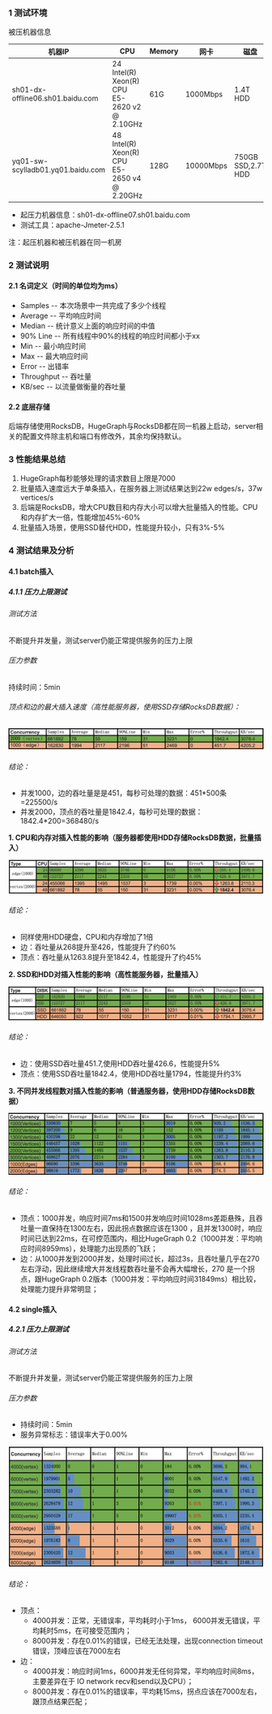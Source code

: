 ### 1 测试环境

被压机器信息

机器IP                              | CPU                                          | Memory | 网卡        | 磁盘
--------------------------------- | -------------------------------------------- | ------ | --------- | ------------------
sh01-dx-offline06.sh01.baidu.com  | 24 Intel(R) Xeon(R) CPU E5-2620 v2 @ 2.10GHz | 61G    | 1000Mbps  | 1.4T HDD
yq01-sw-scylladb01.yq01.baidu.com | 48 Intel(R) Xeon(R) CPU E5-2650 v4 @ 2.20GHz | 128G   | 10000Mbps | 750GB SSD,2.7T HDD

- 起压力机器信息：sh01-dx-offline07.sh01.baidu.com
- 测试工具：apache-Jmeter-2.5.1

注：起压机器和被压机器在同一机房

### 2 测试说明

#### 2.1 名词定义（时间的单位均为ms）

- Samples -- 本次场景中一共完成了多少个线程
- Average -- 平均响应时间
- Median -- 统计意义上面的响应时间的中值
- 90% Line -- 所有线程中90%的线程的响应时间都小于xx
- Min -- 最小响应时间
- Max -- 最大响应时间
- Error -- 出错率
- Throughput -- 吞吐量
- KB/sec -- 以流量做衡量的吞吐量

#### 2.2 底层存储

后端存储使用RocksDB，HugeGraph与RocksDB都在同一机器上启动，server相关的配置文件除主机和端口有修改外，其余均保持默认。

### 3 性能结果总结

1. HugeGraph每秒能够处理的请求数目上限是7000
2. 批量插入速度远大于单条插入，在服务器上测试结果达到22w edges/s，37w vertices/s
3. 后端是RocksDB，增大CPU数目和内存大小可以增大批量插入的性能。CPU和内存扩大一倍，性能增加45%-60%
4. 批量插入场景，使用SSD替代HDD，性能提升较小，只有3%-5%

### 4 测试结果及分析

#### 4.1 batch插入

##### 4.1.1 压力上限测试

###### 测试方法

不断提升并发量，测试server仍能正常提供服务的压力上限

###### 压力参数

持续时间：5min

###### 顶点和边的最大插入速度（高性能服务器，使用SSD存储RocksDB数据）：

<center>
  <img src="/images/API-perf/v0.4.4/best.png" alt="image">
</center>

###### 结论：

- 并发1000，边的吞吐量是是451，每秒可处理的数据：451*500条=225500/s
- 并发2000，顶点的吞吐量是1842.4，每秒可处理的数据：1842.4*200=368480/s

**1\. CPU和内存对插入性能的影响（服务器都使用HDD存储RocksDB数据，批量插入）**

<center>
  <img src="/images/API-perf/v0.4.4/cpu-memory.png" alt="image">
</center>

###### 结论：

- 同样使用HDD硬盘，CPU和内存增加了1倍
- 边：吞吐量从268提升至426，性能提升了约60%
- 顶点：吞吐量从1263.8提升至1842.4，性能提升了约45%

**2\. SSD和HDD对插入性能的影响（高性能服务器，批量插入）**

<center>
  <img src="/images/API-perf/v0.4.4/ssd.png" alt="image">
</center>

###### 结论：

- 边：使用SSD吞吐量451.7,使用HDD吞吐量426.6，性能提升5%
- 顶点：使用SSD吞吐量1842.4，使用HDD吞吐量1794，性能提升约3%

**3\. 不同并发线程数对插入性能的影响（普通服务器，使用HDD存储RocksDB数据）**

<center>
  <img src="/images/API-perf/v0.4.4/threads-batch.png" alt="image">
</center>

###### 结论：

- 顶点：1000并发，响应时间7ms和1500并发响应时间1028ms差距悬殊，且吞吐量一直保持在1300左右，因此拐点数据应该在1300 ，且并发1300时，响应时间已达到22ms，在可控范围内，相比HugeGraph 0.2（1000并发：平均响应时间8959ms），处理能力出现质的飞跃；
- 边：从1000并发到2000并发，处理时间过长，超过3s，且吞吐量几乎在270左右浮动，因此继续增大并发线程数吞吐量不会再大幅增长，270 是一个拐点，跟HugeGraph 0.2版本（1000并发：平均响应时间31849ms）相比较，处理能力提升非常明显；

#### 4.2 single插入

##### 4.2.1 压力上限测试

###### 测试方法

不断提升并发量，测试server仍能正常提供服务的压力上限

###### 压力参数

- 持续时间：5min
- 服务异常标志：错误率大于0.00%

<center>
  <img src="/images/API-perf/v0.4.4/threads-single.png" alt="image">
</center>

###### 结论：

- 顶点：
  - 4000并发：正常，无错误率，平均耗时小于1ms， 6000并发无错误，平均耗时5ms，在可接受范围内；
  - 8000并发：存在0.01%的错误，已经无法处理，出现connection timeout错误，顶峰应该在7000左右
- 边：
  - 4000并发：响应时间1ms，6000并发无任何异常，平均响应时间8ms，主要差异在于 IO network recv和send以及CPU）；
  - 8000并发：存在0.01%的错误率，平均耗15ms，拐点应该在7000左右，跟顶点结果匹配；
